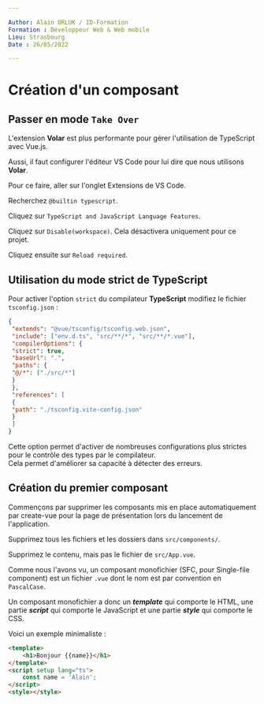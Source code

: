 ```yaml
---

Author: Alain ORLUK / ID-Formation  
Formation : Développeur Web & Web mobile  
Lieu: Strasbourg
Date : 26/05/2022  

---
```

# **Création d'un composant**

## **Passer en mode `Take Over`**

L'extension **Volar** est plus performante pour gérer l'utilisation de TypeScript avec Vue.js.  

Aussi, il faut configurer l'éditeur VS Code pour lui dire que nous utilisons **Volar**.  

Pour ce faire, aller sur l'onglet Extensions de VS Code.  

Recherchez `@builtin typescript`.  

Cliquez sur `TypeScript and JavaScript Language Features`.  

Cliquez sur `Disable(workspace)`. Cela désactivera uniquement pour ce projet.  

Cliquez ensuite sur `Reload required`.  

## **Utilisation du mode strict de TypeScript**

Pour activer l'option `strict` du compilateur **TypeScript** modifiez le fichier `tsconfig.json` :  

```json
{
 "extends": "@vue/tsconfig/tsconfig.web.json",
 "include": ["env.d.ts", "src/**/*", "src/**/*.vue"],
 "compilerOptions": {
 "strict": true,
 "baseUrl": ".",
 "paths": {
 "@/*": ["./src/*"]
 }
 },
 "references": [
 {
 "path": "./tsconfig.vite-config.json"
 }
 ]
}
```

Cette option permet d'activer de nombreuses configurations plus strictes pour le contrôle des types par le
compilateur.  
Cela permet d'améliorer sa capacité à détecter des erreurs.  

## **Création du premier composant**

Commençons par supprimer les composants mis en place automatiquement par create-vue pour la page de présentation lors du lancement de l'application.  

Supprimez tous les fichiers et les dossiers dans `src/components/`.  

Supprimez le contenu, mais pas le fichier de `src/App.vue`.  

Comme nous l'avons vu, un composant monofichier (SFC, pour Single-file component) est un fichier `.vue` dont le nom est par convention en `PascalCase`.  

Un composant monofichier a donc un ***template*** qui comporte le HTML, une partie ***script*** qui comporte le
JavaScript et une partie ***style*** qui comporte le CSS.  

Voici un exemple minimaliste :  

```html
<template>
    <h1>Bonjour {{name}}</h1>
</template>
<script setup lang="ts">
    const name = 'Alain';
</script>
<style></style>
```
